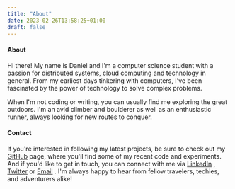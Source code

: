 ```yaml
---
title: "About"
date: 2023-02-26T13:58:25+01:00
draft: false
---
```


#### About

Hi there! My name is Daniel and I'm a computer science student with a passion for distributed systems, cloud computing and technology in general. From my earliest days tinkering with computers, I've been fascinated by the power of technology to solve complex problems.

When I'm not coding or writing, you can usually find me exploring the great outdoors. I'm an avid climber and boulderer as well as an enthusiastic runner, always looking for new routes to conquer.

#### Contact

If you're interested in following my latest projects, be sure to check out my [GitHub](https://github.com/daniel-vera-g) page, where you'll find some of my recent code and experiments. And if you'd like to get in touch, you can connect with me via [LinkedIn](https://www.linkedin.com/in/daniel-vera-gilliard/) , [Twitter](https://twitter.com/DVG3012) or [Email](mailto:mailto:danielvg.work@protonmail.com) . I'm always happy to hear from fellow travelers, techies, and adventurers alike!
